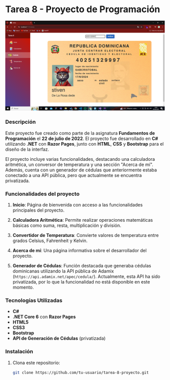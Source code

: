 # Tarea 8 - Proyecto de Programación

![Imagen de referencia](https://github.com/codestiven/Generador-de-cedulas/blob/master/referencia.png)

### Descripción

Este proyecto fue creado como parte de la asignatura **Fundamentos de Programación** el **22 de julio de 2022**. El proyecto fue desarrollado en **C#** utilizando **.NET** con **Razor Pages**, junto con **HTML**, **CSS** y **Bootstrap** para el diseño de la interfaz.

El proyecto incluye varias funcionalidades, destacando una calculadora aritmética, un conversor de temperatura y una sección "Acerca de mí". Además, cuenta con un generador de cédulas que anteriormente estaba conectado a una API pública, pero que actualmente se encuentra privatizada.

### Funcionalidades del proyecto

1. **Inicio**: Página de bienvenida con acceso a las funcionalidades principales del proyecto.
   
2. **Calculadora Aritmética**: Permite realizar operaciones matemáticas básicas como suma, resta, multiplicación y división.

3. **Convertidor de Temperatura**: Convierte valores de temperatura entre grados Celsius, Fahrenheit y Kelvin.

4. **Acerca de mí**: Una página informativa sobre el desarrollador del proyecto.

5. **Generador de Cédulas**: Función destacada que generaba cédulas dominicanas utilizando la API pública de Adamix (`https://api.adamix.net/apec/cedula/`). Actualmente, esta API ha sido privatizada, por lo que la funcionalidad no está disponible en este momento.

### Tecnologías Utilizadas

- **C#**
- **.NET Core 6** con **Razor Pages**
- **HTML5**
- **CSS3**
- **Bootstrap**
- **API de Generación de Cédulas** (privatizada)

### Instalación

1. Clona este repositorio:
   ```bash
   git clone https://github.com/tu-usuario/tarea-8-proyecto.git
